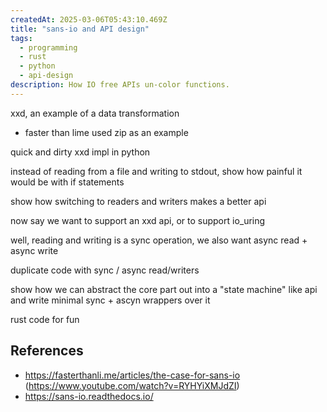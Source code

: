 ```yaml
---
createdAt: 2025-03-06T05:43:10.469Z
title: "sans-io and API design"
tags:
  - programming
  - rust
  - python
  - api-design
description: How IO free APIs un-color functions.
---
```


xxd, an example of a data transformation

- faster than lime used zip as an example

quick and dirty xxd impl in python

instead of reading from a file and writing to stdout, show how painful it would
be with if statements

show how switching to readers and writers makes a better api

now say we want to support an xxd api, or to support io_uring

well, reading and writing is a sync operation, we also want async read + async
write

duplicate code with sync / async read/writers

show how we can abstract the core part out into a "state machine" like api and
write minimal sync + ascyn wrappers over it

rust code for fun

## References

- https://fasterthanli.me/articles/the-case-for-sans-io
  (https://www.youtube.com/watch?v=RYHYiXMJdZI)
- https://sans-io.readthedocs.io/
